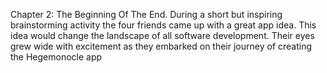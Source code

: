 Chapter 2: The Beginning Of The End.
 During a short but inspiring brainstorming activity the four friends came up with a great app idea.
 This idea would change the landscape of all software development.
 Their eyes grew wide with excitement as they embarked on their journey of creating the Hegemonocle app
